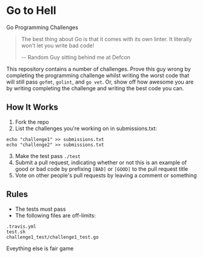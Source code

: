 # Go to Hell

Go Programming Challenges

> The best thing about Go is that it comes with its own linter. It literally won't let you write bad code!
>
> -- Random Guy sitting behind me at Defcon

This repository contains a number of challenges. Prove this guy wrong by completing the programming challenge whilst writing the worst code that will still pass `gofmt`, `golint`, and `go vet`. Or, show off how awesome you are by writing completing the challenge and writing the best code you can.

## How It Works

1. Fork the repo
2. List the challenges you're working on in submissions.txt:
  ```shell
  echo "challenge1" >> submissions.txt
  echo "challenge2" >> submissions.txt
  ```
3. Make the test pass `./test`
4. Submit a pull request, indicating whether or not this is an example of good or bad code by prefixing `[BAD]` or `[GOOD]` to the pull request title
5. Vote on other people's pull requests by leaving a comment or something

## Rules

* The tests must pass
* The following files are off-limits:
```
.travis.yml
test.sh
challenge1_test/challenge1_test.go
```

Eveything else is fair game
